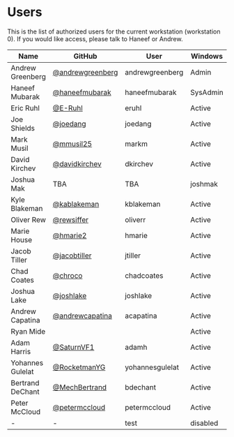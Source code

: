 Users
=====

This is the list of authorized users for the current workstation (workstation 0). If you would like access, please talk to Haneef or Andrew.

Name|GitHub|User|Windows|Ubuntu
----|------|----|-------|------
Andrew Greenberg|[@andrewgreenberg](github.com/andrewgreenberg)|andrewgreenberg|Admin|Admin
Haneef Mubarak|[@haneefmubarak](github.com/haneefmubarak)|haneefmubarak|SysAdmin|SysAdmin
Eric Ruhl|[@E-Ruhl](github.com/eruhl)|eruhl|Active|N/A
Joe Shields|[@joedang](github.com/joedang)|joedang|Active|N/A
Mark Musil|[@mmusil25](github.com/mmusil25)|markm|Active|N/A
David Kirchev|[@davidkirchev](github.com/davidkirchev)|dkirchev|Active|N/A
Joshua Mak|TBA|TBA|joshmak|Active|N/A
Kyle Blakeman|[@kablakeman](https://github.com/kablakeman)|kblakeman|Active|N/A
Oliver Rew|[@rewsiffer](https://github.com/rewsiffer)|oliverr|Active|N/A
Marie House|[@hmarie2](https://github.com/hmarie2)|hmarie|Active|N/A
Jacob Tiller|[@jacobtiller](https://github.com/jacobtiller)|jtiller|Active|N/A
Chad Coates|[@chroco](https://github.com/chroco)|chadcoates|Active|N/A
Joshua Lake|[@joshlake](https://github.com/joshlake)|joshlake|Active|N/A
Andrew Capatina|[@andrewcapatina](https://github.com/andrewcapatina)|acapatina|Active|N/A
Ryan Mide|||Active|N/A
Adam Harris|[@SaturnVF1](https://github.com/SaturnVF1)|adamh|Active|N/A
Yohannes Gulelat|[@RocketmanYG](https://github.com/RocketmanYG)|yohannesgulelat|Active|N/A
Bertrand DeChant|[@MechBertrand](https://github.com/MechBertrand)|bdechant|Active|N/A
Peter McCloud|[@petermccloud](https://github.com/petermccloud)|petermccloud|Active|Admin
-|-|test|disabled|disabled
